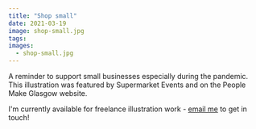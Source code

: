 ```yaml
---
title: "Shop small"
date: 2021-03-19
image: shop-small.jpg
tags:
images:
  - shop-small.jpg
---
```


A reminder to support small businesses especially during the pandemic. This illustration was featured by Supermarket Events and on the People Make Glasgow website.

I'm currently available for freelance illustration work - [email me](mailto::vicky.hughes@hotmail.com) to get in touch!